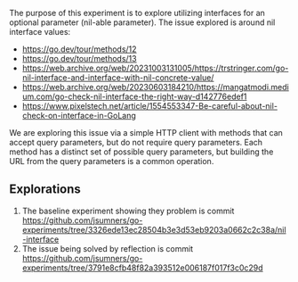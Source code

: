 The purpose of this experiment is to explore utilizing interfaces for an
optional parameter (nil-able parameter). The issue explored is around nil
interface values:

+ https://go.dev/tour/methods/12
+ https://go.dev/tour/methods/13
+ https://web.archive.org/web/20231003131005/https://trstringer.com/go-nil-interface-and-interface-with-nil-concrete-value/
+ https://web.archive.org/web/20230603184210/https://mangatmodi.medium.com/go-check-nil-interface-the-right-way-d142776edef1
+ https://www.pixelstech.net/article/1554553347-Be-careful-about-nil-check-on-interface-in-GoLang

We are exploring this issue via a simple HTTP client with methods that can
accept query parameters, but do not require query parameters. Each method has
a distinct set of possible query parameters, but building the URL from the
query parameters is a common operation.

## Explorations

1. The baseline experiment showing they problem is commit https://github.com/jsumners/go-experiments/tree/3326ede13ec28504b3e3d53eb9203a0662c2c38a/nil-interface
2. The issue being solved by reflection is commit https://github.com/jsumners/go-experiments/tree/3791e8cfb48f82a393512e006187f017f3c0c29d
